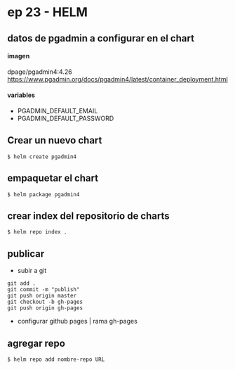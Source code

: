 # ep 23 - HELM



## datos de pgadmin a configurar en el chart
#### imagen
dpage/pgadmin4:4.26
https://www.pgadmin.org/docs/pgadmin4/latest/container_deployment.html

#### variables
- PGADMIN_DEFAULT_EMAIL
- PGADMIN_DEFAULT_PASSWORD


## Crear un nuevo chart

```
$ helm create pgadmin4
```

## empaquetar el chart
```
$ helm package pgadmin4
```

## crear index del repositorio de charts

```
$ helm repo index .
```

## publicar

- subir a git 
```
git add .
git commit -m "publish"
git push origin master
git checkout -b gh-pages
git push origin gh-pages
```
- configurar github pages | rama gh-pages

## agregar repo

```
$ helm repo add nombre-repo URL
```


